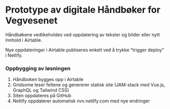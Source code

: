# Prototype av digitale Håndbøker for Vegvesenet

Håndbøkene vedlikeholdes ved oppdatering av tekster og bilder eller nytt innhold i Airtable. 

Nye oppdateringer i Airtable publiseres enkelt ved å trykke "trigger deploy" i Netlify.


### Oppbygging av løsningen


1. Håndboken bygges opp i Airtable
2. Gridsome leser feltene og genererer statisk site (JAM-stack med Vue.js, GraphQL og Tailwind CSS)
3. Siten oppdateres på GitHub
4. Netlify oppdaterer automatisk nvv.netlify.com med nye endringer

